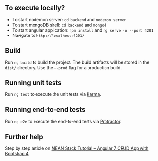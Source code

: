 ## To execute locally?
- To start nodemon server: `cd backend` and `nodemon server`
- To start mongoDB shell: `cd backend` and `mongod`
- To start angular application: `npm install` and `ng serve -o --port 4201`
- Navigate to `http://localhost:4201/`

## Build

Run `ng build` to build the project. The build artifacts will be stored in the `dist/` directory. Use the `--prod` flag for a production build.

## Running unit tests

Run `ng test` to execute the unit tests via [Karma](https://karma-runner.github.io).

## Running end-to-end tests

Run `ng e2e` to execute the end-to-end tests via [Protractor](http://www.protractortest.org/).

## Further help
Step by step article on [MEAN Stack Tutorial – Angular 7 CRUD App with Bootstrap 4](https://www.positronx.io/mean-stack-tutorial-angular-7-crud-bootstrap/)
